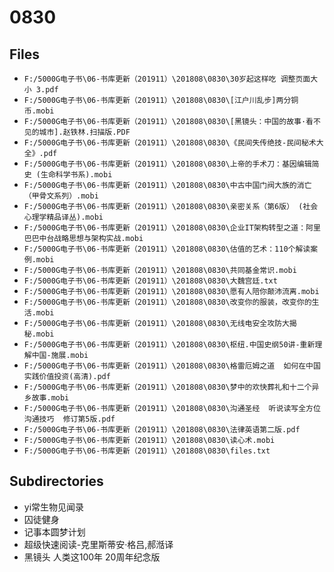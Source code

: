 # 0830

## Files

- `F:/5000G电子书\06-书库更新（201911）\201808\0830\30岁起这样吃 调整页面大小 3.pdf`
- `F:/5000G电子书\06-书库更新（201911）\201808\0830\[江户川乱步]两分铜币.mobi`
- `F:/5000G电子书\06-书库更新（201911）\201808\0830\[黑镜头：中国的故事·看不见的城市].赵铁林.扫描版.PDF`
- `F:/5000G电子书\06-书库更新（201911）\201808\0830\《民间失传绝技-民间秘术大全》.pdf`
- `F:/5000G电子书\06-书库更新（201911）\201808\0830\上帝的手术刀：基因编辑简史 (生命科学书系).mobi`
- `F:/5000G电子书\06-书库更新（201911）\201808\0830\中古中国门阀大族的消亡（甲骨文系列）.mobi`
- `F:/5000G电子书\06-书库更新（201911）\201808\0830\亲密关系（第6版） (社会心理学精品译丛).mobi`
- `F:/5000G电子书\06-书库更新（201911）\201808\0830\企业IT架构转型之道：阿里巴巴中台战略思想与架构实战.mobi`
- `F:/5000G电子书\06-书库更新（201911）\201808\0830\估值的艺术：110个解读案例.mobi`
- `F:/5000G电子书\06-书库更新（201911）\201808\0830\共同基金常识.mobi`
- `F:/5000G电子书\06-书库更新（201911）\201808\0830\大魏宫廷.txt`
- `F:/5000G电子书\06-书库更新（201911）\201808\0830\愿有人陪你颠沛流离.mobi`
- `F:/5000G电子书\06-书库更新（201911）\201808\0830\改变你的服装，改变你的生活.mobi`
- `F:/5000G电子书\06-书库更新（201911）\201808\0830\无线电安全攻防大揭秘.mobi`
- `F:/5000G电子书\06-书库更新（201911）\201808\0830\枢纽.中国史纲50讲-重新理解中国-施展.mobi`
- `F:/5000G电子书\06-书库更新（201911）\201808\0830\格雷厄姆之道  如何在中国实践价值投资(高清).pdf`
- `F:/5000G电子书\06-书库更新（201911）\201808\0830\梦中的欢快葬礼和十二个异乡故事.mobi`
- `F:/5000G电子书\06-书库更新（201911）\201808\0830\沟通圣经  听说读写全方位沟通技巧  修订第5版.pdf`
- `F:/5000G电子书\06-书库更新（201911）\201808\0830\法律英语第二版.pdf`
- `F:/5000G电子书\06-书库更新（201911）\201808\0830\读心术.mobi`
- `F:/5000G电子书\06-书库更新（201911）\201808\0830\files.txt`

## Subdirectories

- yi常生物见闻录
- 囚徒健身
- 记事本圆梦计划
- 超级快速阅读-克里斯蒂安·格吕,郝湉译
- 黑镜头 人类这100年 20周年纪念版
